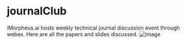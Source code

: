 # journalClub
iMorpheus.ai hosts weekly technical journal discussion event through webex. Here are all the papers and slides discussed.
![image](https://github.com/ziren123/journalClub/blob/master/Slides/JournalClub_2018-03-16.png)

